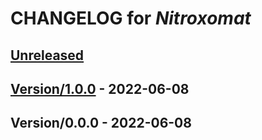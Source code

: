 <!-- this is a generated file -->
# CHANGELOG for *Nitroxomat*

<a name="Unreleased"></a>
## [Unreleased]


<a name="Version/1.0.0"></a>
## [Version/1.0.0] - 2022-06-08

<a name="Version/0.0.0"></a>
## Version/0.0.0 - 2022-06-08

[Unreleased]: https://github.com/borisboesler/Nitroxomat.git/compare/Version/1.0.0...HEAD
[Version/1.0.0]: https://github.com/borisboesler/Nitroxomat.git/compare/Version/0.0.0...Version/1.0.0
